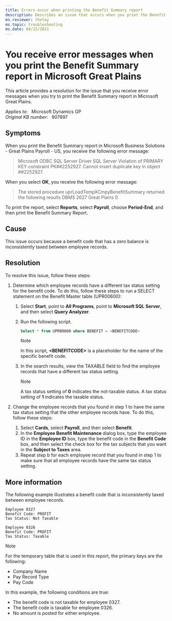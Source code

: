 ```yaml
---
title: Errors occur when printing the Benefit Summary report
description: Describes an issue that occurs when you print the Benefit Summary report in Payroll - US. To resolve this issue, make sure that the benefit code is consistently taxed between employee records.
ms.reviewer: theley
ms.topic: troubleshooting
ms.date: 04/22/2021
---
```

# You receive error messages when you print the Benefit Summary report in Microsoft Great Plains

This article provides a resolution for the issue that you receive error messages when you try to print the Benefit Summary report in Microsoft Great Plains.

_Applies to:_ &nbsp; Microsoft Dynamics GP  
_Original KB number:_ &nbsp; 907897

## Symptoms

When you print the Benefit Summary report in Microsoft Business Solutions - Great Plains Payroll - US, you receive the following error message:

> Microsoft ODBC SQL Server Driver SQL Server Violation of PRIMARY KEY constraint PK##2252927. Cannot insert duplicate key in object ##2252927.

When you select **OK**, you receive the following error message:

> The stored procedure uprLoadTempXCmpyBenefitSummary returned the following results DBMS 2627 Great Plains 0

To print the report, select **Reports**, select **Payroll**, choose **Period-End**, and then print the Benefit Summary Report.

## Cause

This issue occurs because a benefit code that has a zero balance is inconsistently taxed between employee records.

## Resolution

To resolve this issue, follow these steps:

1. Determine which employee records have a different tax status setting for the benefit code. To do this, follow these steps to run a SELECT statement on the Benefit Master table (UPR00600):

    1. Select **Start**, point to **All Programs**, point to **Microsoft SQL Server**, and then select **Query Analyzer**.
    2. Run the following script.

        ```sql
        Select * from UPR00600 where BENEFIT = <BENEFITCODE>
        ```

        > [!NOTE]
        > In this script, **\<BENEFITCODE>** is a placeholder for the name of the specific benefit code.

    3. In the search results, view the TAXABLE field to find the employee records that have a different tax status setting.

        > [!NOTE]
        > A tax status setting of **0** indicates the not-taxable status. A tax status setting of **1** indicates the taxable status.

2. Change the employee records that you found in step 1 to have the same tax status setting that the other employee records have. To do this, follow these steps:

   1. Select **Cards**, select **Payroll**, and then select **Benefit**.
   2. In the **Employee Benefit Maintenance** dialog box, type the employee ID in the **Employee ID** box, type the benefit code in the **Benefit Code** box, and then select the check box for the tax subjects that you want in the **Subject to Taxes** area.
   3. Repeat step b for each employee record that you found in step 1 to make sure that all employee records have the same tax status setting.

## More information

The following example illustrates a benefit code that is inconsistently taxed between employee records.

```console
Employee 0327
Benefit Code: PROFIT
Tax Status: Not Taxable

Employee 0326
Benefit Code: PROFIT
Tax Status: Taxable
```

> [!NOTE]
> For the temporary table that is used in this report, the primary keys are the following:
>
> - Company Name
> - Pay Record Type
> - Pay Code

In this example, the following conditions are true:

- The benefit code is not taxable for employee 0327.
- The benefit code is taxable for employee 0326.
- No amount is posted for either employee.
